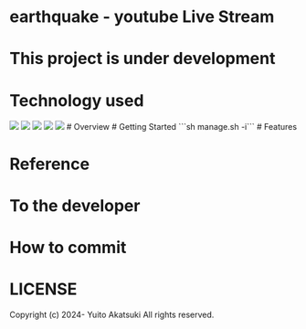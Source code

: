 # earthquake  -  youtube Live Stream 


# This project is under development
# Technology used
<img src="https://img.shields.io/badge/Javascript-276DC3.svg?logo=javascript&style=flat">
<img src="https://img.shields.io/badge/-TypeScript-007ACC.svg?logo=typescript&style=flat">
<img src="https://img.shields.io/badge/-Nginx-bfcfcf.svg?logo=nginx&style=flat">
<img src="https://img.shields.io/badge/-React-555.svg?logo=react&style=flat">
<img src="https://img.shields.io/badge/-Docker-EEE.svg?logo=docker&style=flat">
# Overview
# Getting Started
```sh manage.sh -i```
# Features

# Reference

# To the developer
# How to commit
# LICENSE
Copyright (c) 2024- Yuito Akatsuki All rights reserved.